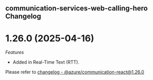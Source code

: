 ##  communication-services-web-calling-hero Changelog

<a name="1.26.0"></a>
# 1.26.0 (2025-04-16)

*Features*
* Added in Real-Time Text (RTT).

Please refer to [changelog - @azure/communication-react@1.26.0](https://github.com/Azure/communication-ui-library/blob/main/packages/communication-react/CHANGELOG.stable.md#1260)